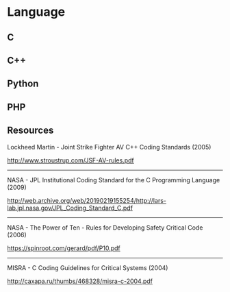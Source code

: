 # Language

## C

## C++

## Python

## PHP

## Resources

Lockheed Martin - Joint Strike Fighter AV C++ Coding Standards (2005)

http://www.stroustrup.com/JSF-AV-rules.pdf

---

NASA - JPL Institutional Coding Standard for the C Programming Language (2009)

http://web.archive.org/web/20190219155254/http://lars-lab.jpl.nasa.gov/JPL_Coding_Standard_C.pdf

---

NASA - The Power of Ten - Rules for Developing Safety Critical Code (2006)

https://spinroot.com/gerard/pdf/P10.pdf

---

MISRA - C Coding Guidelines for Critical Systems (2004)

http://caxapa.ru/thumbs/468328/misra-c-2004.pdf
